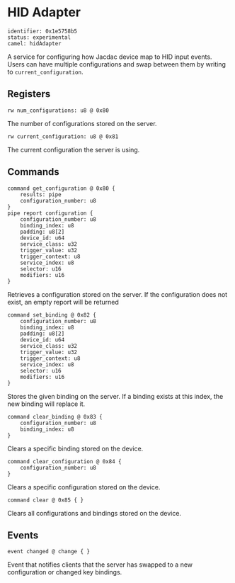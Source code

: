 # HID Adapter

    identifier: 0x1e5758b5
    status: experimental
    camel: hidAdapter
    
A service for configuring how Jacdac device map to HID input events. Users can have multiple configurations and swap between them by writing to `current_configuration`.

## Registers

    rw num_configurations: u8 @ 0x80
    
The number of configurations stored on the server.

    rw current_configuration: u8 @ 0x81

The current configuration the server is using.

## Commands

    command get_configuration @ 0x80 {
        results: pipe
        configuration_number: u8
    }
    pipe report configuration {
        configuration_number: u8
        binding_index: u8
        padding: u8[2]
        device_id: u64
        service_class: u32
        trigger_value: u32
        trigger_context: u8
        service_index: u8
        selector: u16
        modifiers: u16
    }
    
Retrieves a configuration stored on the server. If the configuration does not exist, an empty report will be returned

    command set_binding @ 0x82 {
        configuration_number: u8
        binding_index: u8
        padding: u8[2]
        device_id: u64
        service_class: u32
        trigger_value: u32
        trigger_context: u8
        service_index: u8
        selector: u16
        modifiers: u16
    }
Stores the given binding on the server. If a binding exists at this index, the new binding will replace it.

    command clear_binding @ 0x83 {
        configuration_number: u8
        binding_index: u8
    }
Clears a specific binding stored on the device.

    command clear_configuration @ 0x84 {
        configuration_number: u8
    }
Clears a specific configuration stored on the device.

    command clear @ 0x85 { }
Clears all configurations and bindings stored on the device.

## Events

    event changed @ change { }
    
Event that notifies clients that the server has swapped to a new configuration or changed key bindings.
